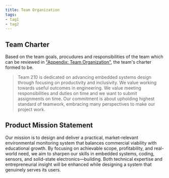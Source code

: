 ```yaml
---
title: Team Organization
tags:
- tag1
- tag2
---
```


## Team Charter

Based on the team goals, procudures and responsibilities of the team which can be reviewed in ["Appendix: Team Organization"](https://egr304-2025-f-210.github.io/Appendix/App-Team-Org/), the team's charter formed to be.

> Team 210 is dedicated on advancing embedded systems design through focusing on productivity and inclusivity. We value working towards useful outcomes in engineering. We value meeting responsibilities and duties on time and we want to submit assignments on time. Our commitment is about upholding highest standard of teamwork, embracing many perspectives to make our project work.

## Product Mission Statement

Our mission is to design and deliver a practical, market-relevant environmental monitoring system that balances commercial viability with educational growth. By focusing on achievable scope, profitability, and real-world need, we aim to sharpen our skills in embedded systems, coding, sensors, and solid-state electronics—building. Both technical expertise and entrepreneurial insight will be enhanced while designing a system that genuinely serves its users.